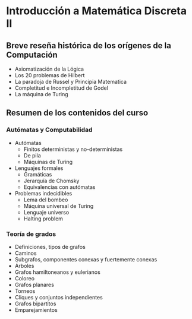 # Introducción a Matemática Discreta II

## Breve reseña histórica de los orígenes de la Computación

- Axiomatización de la Lógica
- Los 20 problemas de Hilbert
- La paradoja de Russel y Principia Matematica
- Completitud e Incompletitud de Godel
- La máquina de Turing

## Resumen de los contenidos del curso

### Autómatas y Computabilidad

- Autómatas
  - Finitos deterministas y no-deterministas
  - De pila
  - Máquinas de Turing
- Lenguajes formales
  - Gramáticas 
  - Jerarquía de Chomsky
  - Equivalencias con autómatas
- Problemas indecidibles
  - Lema del bombeo
  - Máquina universal de Turing
  - Lenguaje universo
  - Halting problem

 ### Teoría de grados

- Definiciones, tipos de grafos
- Caminos
- Subgrafos, componentes conexas y fuertemente conexas
- Árboles
- Grafos hamiltoneanos y eulerianos
- Coloreo
- Grafos planares
- Torneos
- Cliques y conjuntos independientes
- Grafos bipartitos
- Emparejamientos

